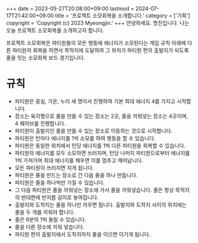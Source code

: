 +++
date = 2023-05-27T20:08:00+09:00
lastmod = 2024-07-17T21:42:00+09:00
title = '프로젝트 소모회복을 소개합니다.'
category = ['기획']
copyright = 'Copyright (c) 2023 Myeongjin.'
+++
안녕하세요. 명진입니다.
나는 오늘 프로젝트 소모회복를 소개하고자 합니다.

프로젝트 소모회복은 파티원들의 모든 행동에 에너지가 소모된다는 게임 규칙 아래에 다른 파티원의 회복을 하면서 목적지에 도달하여 그 위치가 파티원 편의 출발지가 되도록 줄을 잇는 소모회복 보드 경기입니다.

# 규칙
* 파티원은 뭉실, 가온, 누리 세 명이서 진행하여 기본 최대 에너지 4를 가지고 시작합니다.
* 장소는 육각형으로 줄을 만들 수 있는 장소는 2곳, 줄을 끼워넣는 장소는 4곳이며, 4 웨이브를 진행합니다.
* 파티원이 출발지인 줄을 만들 수 있는 장소로 이동하는 것으로 시작합니다.
* 파티원은 턴마다 에너지를 1씩 소모를 하여 행동을 할 수 있습니다.
* 파티원은 동일한 위치에서 턴당 에너지를 1씩 다른 파티원을 회복할 수 있습니다.
* 파티원의 에너지를 모두 소모하면 쓰러지며, 턴당 나머지 파티원으로부터 에너지를 1씩 가져가며 최대 에너지를 채우면 이를 멈추고 깨어납니다.
* 모든 파티원이 쓰러지면 지게 됩니다.
* 파티원은 줄을 만드는 장소로 간 다음 줄을 하나 만듭니다.
* 파티원은 줄을 하나씩만 가질 수 있습니다.
* 그 다음 파티원은 줄을 끼워넣는 장소에 가서 줄을 끼워넣습니다. 줄은 항상 목적지의 반대편에 반지름 길이로 놓여집니다.
* 출발지와 도착지는 줄을 하나만 끼우면 됩니다. 출발지와 도착지 사이의 위치에는 줄을 두 개를 끼워야 합니다.
* 줄은 6분의 1씩 돌릴 수 있습니다.
* 줄을 다른 장소에 끼워 넣습니다.
* 파티원 편의 출발지에서 도착지까지 줄을 이으면 이기게 됩니다.

